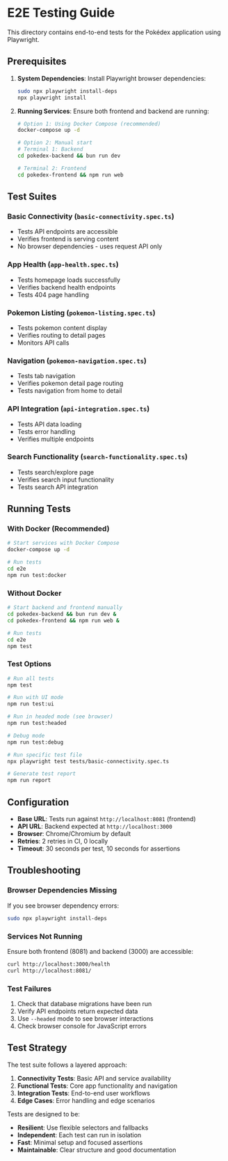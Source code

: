 # E2E Testing Guide

This directory contains end-to-end tests for the Pokédex application using Playwright.

## Prerequisites

1. **System Dependencies**: Install Playwright browser dependencies:
   ```bash
   sudo npx playwright install-deps
   npx playwright install
   ```

2. **Running Services**: Ensure both frontend and backend are running:
   ```bash
   # Option 1: Using Docker Compose (recommended)
   docker-compose up -d

   # Option 2: Manual start
   # Terminal 1: Backend
   cd pokedex-backend && bun run dev

   # Terminal 2: Frontend
   cd pokedex-frontend && npm run web
   ```

## Test Suites

### Basic Connectivity (`basic-connectivity.spec.ts`)
- Tests API endpoints are accessible
- Verifies frontend is serving content
- No browser dependencies - uses request API only

### App Health (`app-health.spec.ts`)
- Tests homepage loads successfully
- Verifies backend health endpoints
- Tests 404 page handling

### Pokemon Listing (`pokemon-listing.spec.ts`)
- Tests pokemon content display
- Verifies routing to detail pages
- Monitors API calls

### Navigation (`pokemon-navigation.spec.ts`)
- Tests tab navigation
- Verifies pokemon detail page routing
- Tests navigation from home to detail

### API Integration (`api-integration.spec.ts`)
- Tests API data loading
- Tests error handling
- Verifies multiple endpoints

### Search Functionality (`search-functionality.spec.ts`)
- Tests search/explore page
- Verifies search input functionality
- Tests search API integration

## Running Tests

### With Docker (Recommended)
```bash
# Start services with Docker Compose
docker-compose up -d

# Run tests
cd e2e
npm run test:docker
```

### Without Docker
```bash
# Start backend and frontend manually
cd pokedex-backend && bun run dev &
cd pokedex-frontend && npm run web &

# Run tests
cd e2e
npm test
```

### Test Options
```bash
# Run all tests
npm test

# Run with UI mode
npm run test:ui

# Run in headed mode (see browser)
npm run test:headed

# Debug mode
npm run test:debug

# Run specific test file
npx playwright test tests/basic-connectivity.spec.ts

# Generate test report
npm run report
```

## Configuration

- **Base URL**: Tests run against `http://localhost:8081` (frontend)
- **API URL**: Backend expected at `http://localhost:3000`
- **Browser**: Chrome/Chromium by default
- **Retries**: 2 retries in CI, 0 locally
- **Timeout**: 30 seconds per test, 10 seconds for assertions

## Troubleshooting

### Browser Dependencies Missing
If you see browser dependency errors:
```bash
sudo npx playwright install-deps
```

### Services Not Running
Ensure both frontend (8081) and backend (3000) are accessible:
```bash
curl http://localhost:3000/health
curl http://localhost:8081/
```

### Test Failures
1. Check that database migrations have been run
2. Verify API endpoints return expected data
3. Use `--headed` mode to see browser interactions
4. Check browser console for JavaScript errors

## Test Strategy

The test suite follows a layered approach:

1. **Connectivity Tests**: Basic API and service availability
2. **Functional Tests**: Core app functionality and navigation
3. **Integration Tests**: End-to-end user workflows
4. **Edge Cases**: Error handling and edge scenarios

Tests are designed to be:
- **Resilient**: Use flexible selectors and fallbacks
- **Independent**: Each test can run in isolation
- **Fast**: Minimal setup and focused assertions
- **Maintainable**: Clear structure and good documentation